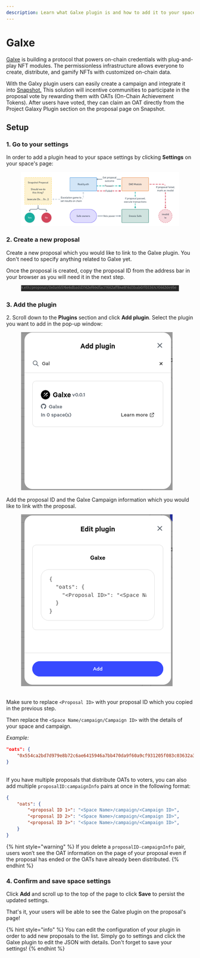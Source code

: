 ```yaml
---
description: Learn what Galxe plugin is and how to add it to your space.
---
```


# Galxe

[Galxe](https://galxe.com/) is building a protocol that powers on-chain credentials with plug-and-play NFT modules. The permissionless infrastructure allows everyone to create, distribute, and gamify NFTs with customized on-chain data.

With the Galxy plugin users can easily create a campaign and integrate it into [Snapshot.](https://snapshot.org) This solution will incentive communities to participate in the proposal vote by rewarding them with OATs (On-Chain Achievement Tokens). After users have voted, they can claim an OAT directly from the Project Galaxy Plugin section on the proposal page on Snapshot.

## Setup

### 1. Go to your settings

In order to add a plugin head to your space settings by clicking **Settings** on your space's page:

<figure><img src="../.gitbook/assets/image (20).png" alt=""><figcaption></figcaption></figure>

### 2. Create a new proposal

Create a new proposal which you would like to link to the Galxe plugin. You don't need to specify anything related to Galxe yet.

Once the proposal is created, copy the proposal ID from the address bar in your browser as you will need it in the next step.

<figure><img src="../.gitbook/assets/image (7).png" alt=""><figcaption></figcaption></figure>

### 3. Add the plugin

2\. Scroll down to the **Plugins** section and click **Add plugin**. Select the plugin you want to add in the pop-up window:

<figure><img src="../.gitbook/assets/image (13).png" alt=""><figcaption></figcaption></figure>

Add the proposal ID and the Galxe Campaign information which you would like to link with the proposal.

<figure><img src="../.gitbook/assets/image (32).png" alt=""><figcaption></figcaption></figure>

\
Make sure to replace `<Proposal ID>` with your proposal ID which you copied in the previous step.

Then replace the `<Space Name/campaign/Campaign ID>` with the details of your space and campaign.

_Example:_

```json
"oats": {
	"0x554ca2bd7d979e8b72c6ae6415946a7bb470da9f60a9cf931205f083c03632a3": "jokey/campaign/GCixQUUqfE"
}
```

\
If you have multiple proposals that distribute OATs to voters, you can also add multiple `proposalID:campaignInfo` pairs at once in the following format:

```json
{
	"oats": {
		"<proposal ID 1>": "<Space Name>/campaign/<Campaign ID>",
		"<proposal ID 2>": "<Space Name>/campaign/<Campaign ID>",
		"<proposal ID 3>": "<Space Name>/campaign/<Campaign ID>",
	}
}
```

{% hint style="warning" %}
If you delete a `proposalID-campaignInfo` pair, users won’t see the OAT information on the page of your proposal even if the proposal has ended or the OATs have already been distributed.
{% endhint %}

### 4. Confirm and save space settings

Click **Add** and scroll up to the top of the page to click **Save** to persist the updated settings.

That's it, your users will be able to see the Galxe plugin on the proposal's page!

{% hint style="info" %}
You can edit the configuration of your plugin in order to add new proposals to the list. Simply go to settings and click the Galxe plugin to edit the JSON with details. Don't forget to save your settings!
{% endhint %}
